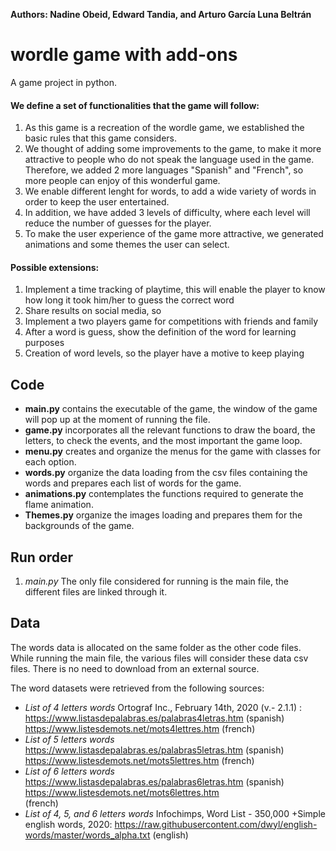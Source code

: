 **Authors: Nadine Obeid, Edward Tandia, and Arturo García Luna Beltrán** 

# wordle game with add-ons
A game project in python. 

#### We define a set of functionalities that the game will follow: 
1) As this game is a recreation of the wordle game, we established the basic rules that this game considers.
2) We thought of adding some improvements to the game, to make it more attractive to people who do not speak the language used in the game. Therefore, we added 2 more languages "Spanish" and  "French", so more people can enjoy of this wonderful game.
3) We enable different lenght for words, to add a wide variety of words in order to keep the user entertained.
4) In addition, we have added 3 levels of difficulty, where each level will reduce the number of guesses for the player.
6) To make the user experience of the game more attractive, we generated animations and some themes the user can select.

#### Possible extensions: 
1) Implement a time tracking of playtime, this will enable the player to know how long it took him/her to guess the correct word 
2) Share results on social media, so 
3) Implement a two players game for competitions with friends and family 
4) After a word is guess, show the definition of the word for learning purposes
5) Creation of word levels, so the player have a motive to keep playing

## Code
* **main.py** contains the executable of the game, the window of the game will pop up at the moment of running the file.
* **game.py** incorporates all the relevant functions to draw the board, the letters, to check the events, and the most important the game loop.
* **menu.py** creates and organize the menus for the game with classes for each option.
* **words.py** organize the data loading from the csv files containing the words and prepares each list of words for the game.
* **animations.py** contemplates the functions required to generate the flame animation. 
* **Themes.py** organize the images loading and prepares them for the backgrounds of the game.

## Run order
1) *main.py* The only file considered for running is the main file, the different files are linked through it. 

## Data
The words data is allocated on the same folder as the other code files. While running the main file, the various files will consider these data csv files. There is no need to download from an external source.

The word datasets were retrieved from the following sources:
* *List of 4 letters words*
Ortograf Inc., February 14th, 2020 (v.- 2.1.1) : https://www.listasdepalabras.es/palabras4letras.htm (spanish)
https://www.listesdemots.net/mots4lettres.htm (french)
* *List of 5 letters words*
https://www.listasdepalabras.es/palabras5letras.htm  (spanish)
	https://www.listesdemots.net/mots5lettres.htm 
(french)
* *List of 6 letters words*
https://www.listasdepalabras.es/palabras6letras.htm  (spanish)
	https://www.listesdemots.net/mots6lettres.htm  
(french)
* *List of 4, 5, and 6 letters words*
Infochimps, Word List - 350,000 +Simple english words, 2020: 
https://raw.githubusercontent.com/dwyl/english-words/master/words_alpha.txt  (english)


